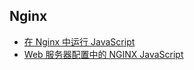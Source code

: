 ## Nginx

- [在 Nginx 中运行 JavaScript](/articles/nginx/在%20Nginx%20中运行%20JavaScript.html)
- [Web 服务器配置中的 NGINX JavaScript](/articles/nginx/Web%20服务器配置中的%20NGINX%20JavaScript.html)

